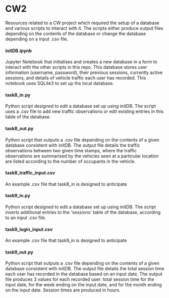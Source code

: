# CW2
Resources related to a CW project which required the setup of a database and various scripts to interact with it. The scripts either produce output files depending on the contents of the database or change the database depending on a input .csv file.

#### initDB.ipynb
Jupyter Notebook that initialises and creates a new database in a form to interact with the other scripts in this repo. This database stores user information (username, password), their previous sessions, currently active sessions, and details of vehicle traffic each user has recorded. This notebook uses SQLite3 to set up the local database.

#### task8_in.py
Python script designed to edit a database set up using initDB. The script uses a .csv file to add new traffic observations or edit existing entries in this table of the database.

#### task8_out.py
Python script that outputs a .csv file depending on the contents of a given database consistent with initDB. 
The output file details the traffic observations between two given time stamps, where the traffic observations are summarised by the vehicles seen at a particular location are listed according to the number of occupants in the vehicle.

#### task8_traffic_input.csv
An example .csv file that task8_in is designed to anticipate

#### task9_in.py
Python script designed to edit a database set up using initDB. The script inserts additional entries to the 'sessions' table of the database, according to an input .csv file.

#### task9_login_input.csv
An example .csv file that task9_in is designed to anticipate

#### task9_out.py
Python script that outputs a .csv file depending on the contents of a given database consistent with initDB. 
The output file details the total session time each user has recorded in the database based on an input date. The output file produces 3 values for each recorded user: total session time for the input date, for the week ending on the input date, and for the month ending on the input date. Session times are produced in hours.
